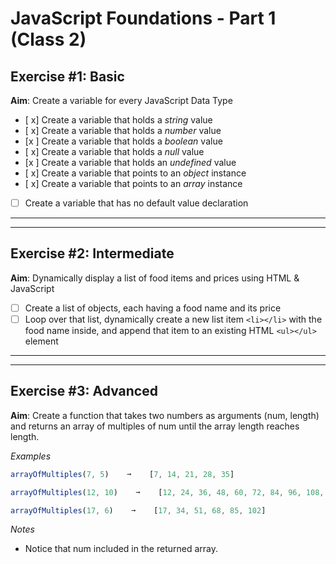 # JavaScript Foundations - Part 1 (Class 2)

## Exercise #1: Basic

**Aim**: Create a variable for every JavaScript Data Type

- [ x] Create a variable that holds a _string_ value
- [ x] Create a variable that holds a _number_ value
- [x ] Create a variable that holds a _boolean_ value
- [ x] Create a variable that holds a _null_ value
- [x ] Create a variable that holds an _undefined_ value
- [ x] Create a variable that points to an _object_ instance
- [ x] Create a variable that points to an _array_ instance
- [ ] Create a variable that has no default value declaration

---

---

## Exercise #2: Intermediate

**Aim**: Dynamically display a list of food items and prices using HTML & JavaScript

- [ ] Create a list of objects, each having a food name and its price
- [ ] Loop over that list, dynamically create a new list item `<li></li>` with the food name inside, and append that item to an existing HTML `<ul></ul>` element

---

---

## Exercise #3: Advanced

**Aim**: Create a function that takes two numbers as arguments (num, length) and returns an array of multiples of num until the array length reaches length.

_Examples_

```js
arrayOfMultiples(7, 5)    ➞    [7, 14, 21, 28, 35]

arrayOfMultiples(12, 10)    ➞    [12, 24, 36, 48, 60, 72, 84, 96, 108, 120]

arrayOfMultiples(17, 6)    ➞    [17, 34, 51, 68, 85, 102]
```

_Notes_

- Notice that num included in the returned array.
